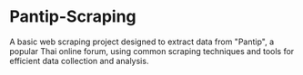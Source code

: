 # Pantip-Scraping
A basic web scraping project designed to extract data from "Pantip", a popular Thai online forum, using common scraping techniques and tools for efficient data collection and analysis.
